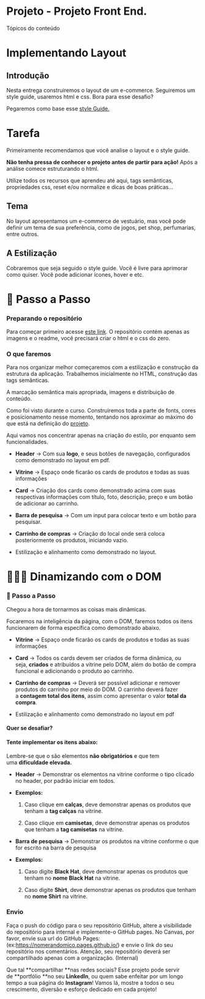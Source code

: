 Projeto - Projeto Front End.
============================

Tópicos do conteúdo

Implementando Layout
====================

Introdução
----------

Nesta entrega construiremos o layout de um e-commerce. Seguiremos um style guide, usaremos html e css. Bora para esse desafio?

Pegaremos como base esse [style Guide.](https://drive.google.com/file/d/1HY46YPKsOQAXj9Wj76tcLKE8K2oV9xv_/view?usp=sharing)

Tarefa
======

Primeiramente recomendamos que você analise o layout e o style guide.

**Não tenha pressa de conhecer o projeto antes de partir para ação!** Após a análise comece estruturando o html.

Utilize todos os recursos que aprendeu até aqui, tags semânticas, propriedades css, reset e/ou normalize e dicas de boas práticas...

Tema
----

No layout apresentamos um e-commerce de vestuário, mas você pode definir um tema de sua preferência, como de jogos, pet shop, perfumarias, entre outros.

A Estilização
-------------

Cobraremos que seja seguido o style guide. Você é livre para aprimorar como quiser. Você pode adicionar ícones, hover e etc.

🐣 Passo a Passo
================

### Preparando o repositório

Para começar primeiro acesse [este link](https://classroom.github.com/a/QZo1QBEL). O repositório contém apenas as imagens e o readme, você precisará criar o html e o css do zero.

### O que faremos

Para nos organizar melhor começaremos com a estilização e construção da estrutura da aplicação. Trabalhemos inicialmente no HTML, construção das tags semânticas.

A marcação semântica mais apropriada, imagens e distribuição de conteúdo.

Como foi visto durante o curso. Construiremos toda a parte de fonts, cores e posicionamento nesse momento, tentando nos aproximar ao máximo do que está na definição do [projeto](https://drive.google.com/file/d/1HY46YPKsOQAXj9Wj76tcLKE8K2oV9xv_/view?usp=sharing).

Aqui vamos nos concentrar apenas na criação do estilo, por enquanto sem funcionalidades.

-   **Header** → Com sua **logo**, e seus botões de navegação, configurados como demonstrado no layout em pdf.

-   **Vitrine** → Espaço onde ficarão os cards de produtos e todas as suas informações

-   **Card** → Criação dos cards como demonstrado acima com suas respectivas informações com título, foto, descrição, preço e um botão de adicionar ao carrinho.

-   **Barra de pesquisa** → Com um input para colocar texto e um botão para pesquisar.

-   **Carrinho de compras** → Criação do local onde será coloca posteriormente os produtos, iniciando vazio.

-   Estilização e alinhamento como demonstrado no layout.

👨🏿‍💻 Dinamizando com o DOM
=============================

### 🐣 Passo a Passo

Chegou a hora de tornarmos as coisas mais dinâmicas.

Focaremos na inteligência da página, com o DOM, faremos todos os itens funcionarem de forma específica como demonstrado abaixo.

-   **Vitrine** → Espaço onde ficarão os cards de produtos e todas as suas informações

-   **Card** → Todos os cards devem ser criados de forma dinâmica, ou seja, **criados** e atribuídos a vitrine pelo DOM, além do botão de compra funcional e adicionando o produto ao carrinho.

-   **Carrinho de compras** → Deverá ser possível adicionar e remover produtos do carrinho por meio do DOM. O carrinho deverá fazer a **contagem total dos itens**, assim como apresentar o valor **total da compra**.

-   Estilização e alinhamento como demonstrado no layout em pdf

#### Quer se desafiar?

#### **Tente implementar os itens abaixo:**

Lembre-se que o são elementos **não obrigatórios** e que tem uma **dificuldade elevada.**

-   **Header** → Demonstrar os elementos na vitrine conforme o tipo clicado no header, por padrão iniciar em todos.

-   **Exemplos:**

    1.  Caso clique em **calças**, deve demonstrar apenas os produtos que tenham a **tag calças** na vitrine.

    2.  Caso clique em **camisetas**, deve demonstrar apenas os produtos que tenham a **tag camisetas** na vitrine.

-   **Barra de pesquisa** → Demonstrar os produtos na vitrine conforme o que for escrito na barra de pesquisa

-   **Exemplos:**

    1.  Caso digite **Black Hat**, deve demonstrar apenas os produtos que tenham no **nome Black Hat** na vitrine.

    2.  Caso digite **Shirt**, deve demonstrar apenas os produtos que tenham no **nome Shirt** na vitrine.

### Envio

Faça o push do código para o seu repositório GitHub, altere a visibilidade do repositório para internal e implemente-o GitHub pages. No Canvas, por favor, envie sua url do GitHub Pages: (ex:https://nomerandomico.pages.github.io/) e envie o link do seu repositório nos comentários. Atenção, seu repositório deverá ser compartilhado apenas com a organização. (Internal)

Que tal **compartilhar **nas redes sociais? Esse projeto pode servir de **portfólio **no seu **LinkedIn**, ou quem sabe enfeitar por um longo tempo a sua página do **Instagram**! Vamos lá, mostre a todos o seu crescimento, diversão e esforço dedicado em cada projeto!
